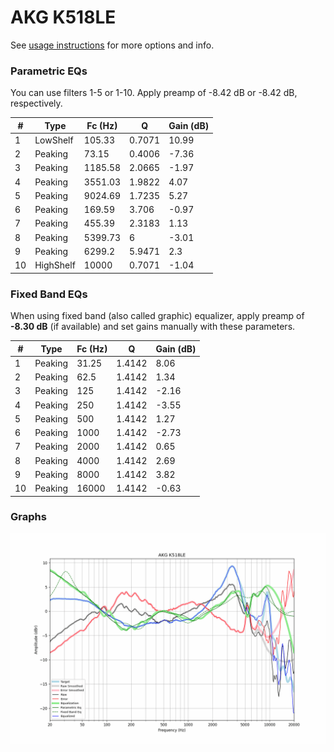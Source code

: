 # AKG K518LE
See [usage instructions](https://github.com/jaakkopasanen/AutoEq#usage) for more options and info.

### Parametric EQs
You can use filters 1-5 or 1-10. Apply preamp of -8.42 dB or -8.42 dB, respectively.

|   # | Type      |   Fc (Hz) |      Q |   Gain (dB) |
|-----|-----------|-----------|--------|-------------|
|   1 | LowShelf  |    105.33 | 0.7071 |       10.99 |
|   2 | Peaking   |     73.15 | 0.4006 |       -7.36 |
|   3 | Peaking   |   1185.58 | 2.0665 |       -1.97 |
|   4 | Peaking   |   3551.03 | 1.9822 |        4.07 |
|   5 | Peaking   |   9024.69 | 1.7235 |        5.27 |
|   6 | Peaking   |    169.59 | 3.706  |       -0.97 |
|   7 | Peaking   |    455.39 | 2.3183 |        1.13 |
|   8 | Peaking   |   5399.73 | 6      |       -3.01 |
|   9 | Peaking   |   6299.2  | 5.9471 |        2.3  |
|  10 | HighShelf |  10000    | 0.7071 |       -1.04 |

### Fixed Band EQs
When using fixed band (also called graphic) equalizer, apply preamp of **-8.30 dB** (if available) and set gains manually with these parameters.

|   # | Type    |   Fc (Hz) |      Q |   Gain (dB) |
|-----|---------|-----------|--------|-------------|
|   1 | Peaking |     31.25 | 1.4142 |        8.06 |
|   2 | Peaking |     62.5  | 1.4142 |        1.34 |
|   3 | Peaking |    125    | 1.4142 |       -2.16 |
|   4 | Peaking |    250    | 1.4142 |       -3.55 |
|   5 | Peaking |    500    | 1.4142 |        1.27 |
|   6 | Peaking |   1000    | 1.4142 |       -2.73 |
|   7 | Peaking |   2000    | 1.4142 |        0.65 |
|   8 | Peaking |   4000    | 1.4142 |        2.69 |
|   9 | Peaking |   8000    | 1.4142 |        3.82 |
|  10 | Peaking |  16000    | 1.4142 |       -0.63 |

### Graphs
![](./AKG%20K518LE.png)

